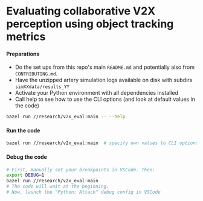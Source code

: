 # Evaluating collaborative V2X perception using object tracking metrics

#### Preparations

- Do the set ups from this repo's main `README.md` and potentially also from `CONTRIBUTING.md`.
- Have the unzipped artery simulation logs available on disk with subdirs `simXXdata/results_YY`
- Activate your Python environment with all dependencies installed
- Call help to see how to use the CLI options (and look at default values in the code)

```bash
bazel run //research/v2x_eval:main -- --help
```

#### Run the code 

```bash
bazel run //research/v2x_eval:main  # specify own values to CLI options if needed
```

#### Debug the code

```bash
# First, manually set your breakpoints in VSCode. Then:
export DEBUG=1
bazel run //research/v2x_eval:main
# The code will wait at the beginning.
# Now, launch the "Python: Attach" debug config in VSCode
```
